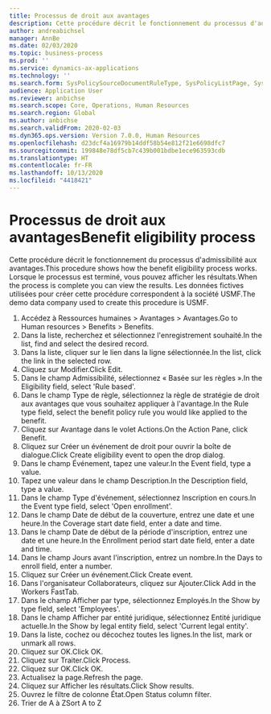 ```yaml
---
title: Processus de droit aux avantages
description: Cette procédure décrit le fonctionnement du processus d'admissibilité aux avantages.
author: andreabichsel
manager: AnnBe
ms.date: 02/03/2020
ms.topic: business-process
ms.prod: ''
ms.service: dynamics-ax-applications
ms.technology: ''
ms.search.form: SysPolicySourceDocumentRuleType, SysPolicyListPage, SysPolicy, HcmBenefitEligibilityPolicy, HcmBenefit, BenefitWorkspace, HcmBenefitSummaryPart
audience: Application User
ms.reviewer: anbichse
ms.search.scope: Core, Operations, Human Resources
ms.search.region: Global
ms.author: anbichse
ms.search.validFrom: 2020-02-03
ms.dyn365.ops.version: Version 7.0.0, Human Resources
ms.openlocfilehash: d23dcf4a16979b14ddf58b54e812f21e6698dfc7
ms.sourcegitcommit: 199848e78df5cb7c439b001bdbe1ece963593cdb
ms.translationtype: HT
ms.contentlocale: fr-FR
ms.lasthandoff: 10/13/2020
ms.locfileid: "4418421"
---
```

# <a name="benefit-eligibility-process"></a><span data-ttu-id="f625c-103">Processus de droit aux avantages</span><span class="sxs-lookup"><span data-stu-id="f625c-103">Benefit eligibility process</span></span>

<span data-ttu-id="f625c-104">Cette procédure décrit le fonctionnement du processus d'admissibilité aux avantages.</span><span class="sxs-lookup"><span data-stu-id="f625c-104">This procedure shows how the benefit eligibility process works.</span></span> <span data-ttu-id="f625c-105">Lorsque le processus est terminé, vous pouvez afficher les résultats.</span><span class="sxs-lookup"><span data-stu-id="f625c-105">When the process is complete you can view the results.</span></span> <span data-ttu-id="f625c-106">Les données fictives utilisées pour créer cette procédure correspondent à la société USMF.</span><span class="sxs-lookup"><span data-stu-id="f625c-106">The demo data company used to create this procedure is USMF.</span></span>

1. <span data-ttu-id="f625c-107">Accédez à Ressources humaines > Avantages > Avantages.</span><span class="sxs-lookup"><span data-stu-id="f625c-107">Go to Human resources > Benefits > Benefits.</span></span>
2. <span data-ttu-id="f625c-108">Dans la liste, recherchez et sélectionnez l'enregistrement souhaité.</span><span class="sxs-lookup"><span data-stu-id="f625c-108">In the list, find and select the desired record.</span></span>
3. <span data-ttu-id="f625c-109">Dans la liste, cliquer sur le lien dans la ligne sélectionnée.</span><span class="sxs-lookup"><span data-stu-id="f625c-109">In the list, click the link in the selected row.</span></span>
4. <span data-ttu-id="f625c-110">Cliquez sur Modifier.</span><span class="sxs-lookup"><span data-stu-id="f625c-110">Click Edit.</span></span>
5. <span data-ttu-id="f625c-111">Dans le champ Admissibilité, sélectionnez « Basée sur les règles ».</span><span class="sxs-lookup"><span data-stu-id="f625c-111">In the Eligibility field, select 'Rule based'.</span></span>
6. <span data-ttu-id="f625c-112">Dans le champ Type de règle, sélectionnez la règle de stratégie de droit aux avantages que vous souhaitez appliquer à l'avantage.</span><span class="sxs-lookup"><span data-stu-id="f625c-112">In the Rule type field, select the benefit policy rule you would like applied to the benefit.</span></span>
7. <span data-ttu-id="f625c-113">Cliquez sur Avantage dans le volet Actions.</span><span class="sxs-lookup"><span data-stu-id="f625c-113">On the Action Pane, click Benefit.</span></span>
8. <span data-ttu-id="f625c-114">Cliquez sur Créer un événement de droit pour ouvrir la boîte de dialogue.</span><span class="sxs-lookup"><span data-stu-id="f625c-114">Click Create eligibility event to open the drop dialog.</span></span>
9. <span data-ttu-id="f625c-115">Dans le champ Événement, tapez une valeur.</span><span class="sxs-lookup"><span data-stu-id="f625c-115">In the Event field, type a value.</span></span>
10. <span data-ttu-id="f625c-116">Tapez une valeur dans le champ Description.</span><span class="sxs-lookup"><span data-stu-id="f625c-116">In the Description field, type a value.</span></span>
11. <span data-ttu-id="f625c-117">Dans le champ Type d'événement, sélectionnez Inscription en cours.</span><span class="sxs-lookup"><span data-stu-id="f625c-117">In the Event type field, select 'Open enrollment'.</span></span>
12. <span data-ttu-id="f625c-118">Dans le champ Date de début de la couverture, entrez une date et une heure.</span><span class="sxs-lookup"><span data-stu-id="f625c-118">In the Coverage start date field, enter a date and time.</span></span>
13. <span data-ttu-id="f625c-119">Dans le champ Date de début de la période d'inscription, entrez une date et une heure.</span><span class="sxs-lookup"><span data-stu-id="f625c-119">In the Enrollment period start date field, enter a date and time.</span></span>
14. <span data-ttu-id="f625c-120">Dans le champ Jours avant l'inscription, entrez un nombre.</span><span class="sxs-lookup"><span data-stu-id="f625c-120">In the Days to enroll field, enter a number.</span></span>
15. <span data-ttu-id="f625c-121">Cliquez sur Créer un événement.</span><span class="sxs-lookup"><span data-stu-id="f625c-121">Click Create event.</span></span>
16. <span data-ttu-id="f625c-122">Dans l'organisateur Collaborateurs, cliquez sur Ajouter.</span><span class="sxs-lookup"><span data-stu-id="f625c-122">Click Add in the Workers FastTab.</span></span>
17. <span data-ttu-id="f625c-123">Dans le champ Afficher par type, sélectionnez Employés.</span><span class="sxs-lookup"><span data-stu-id="f625c-123">In the Show by type field, select 'Employees'.</span></span>
18. <span data-ttu-id="f625c-124">Dans le champ Afficher par entité juridique, sélectionnez Entité juridique actuelle.</span><span class="sxs-lookup"><span data-stu-id="f625c-124">In the Show by legal entity field, select 'Current legal entity'.</span></span>
19. <span data-ttu-id="f625c-125">Dans la liste, cochez ou décochez toutes les lignes.</span><span class="sxs-lookup"><span data-stu-id="f625c-125">In the list, mark or unmark all rows.</span></span>
20. <span data-ttu-id="f625c-126">Cliquez sur OK.</span><span class="sxs-lookup"><span data-stu-id="f625c-126">Click OK.</span></span>
21. <span data-ttu-id="f625c-127">Cliquez sur Traiter.</span><span class="sxs-lookup"><span data-stu-id="f625c-127">Click Process.</span></span>
22. <span data-ttu-id="f625c-128">Cliquez sur OK.</span><span class="sxs-lookup"><span data-stu-id="f625c-128">Click OK.</span></span>
23. <span data-ttu-id="f625c-129">Actualisez la page.</span><span class="sxs-lookup"><span data-stu-id="f625c-129">Refresh the page.</span></span>
24. <span data-ttu-id="f625c-130">Cliquez sur Afficher les résultats.</span><span class="sxs-lookup"><span data-stu-id="f625c-130">Click Show results.</span></span>
25. <span data-ttu-id="f625c-131">Ouvrez le filtre de colonne État.</span><span class="sxs-lookup"><span data-stu-id="f625c-131">Open Status column filter.</span></span>
26. <span data-ttu-id="f625c-132">Trier de A à Z</span><span class="sxs-lookup"><span data-stu-id="f625c-132">Sort A to Z</span></span>

